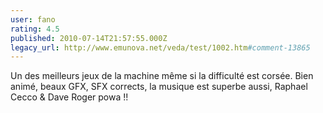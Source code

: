 ```yaml
---
user: fano
rating: 4.5
published: 2010-07-14T21:57:55.000Z
legacy_url: http://www.emunova.net/veda/test/1002.htm#comment-13865
---
```

Un des meilleurs jeux de la machine même si la difficulté est corsée. Bien animé, beaux GFX, SFX corrects, la musique est superbe aussi, Raphael Cecco & Dave Roger powa !!